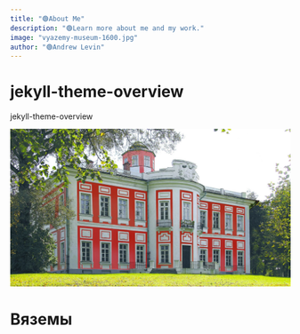 ```yaml
---
title: "🟢About Me"
description: "🟢Learn more about me and my work."
image: "vyazemy-museum-1600.jpg"
author: "🟢Andrew Levin"
---
```


# jekyll-theme-overview
jekyll-theme-overview


![](vyazemy-museum-1600.jpg)


# Вяземы


